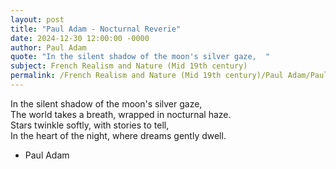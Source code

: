 ```yaml
---
layout: post
title: "Paul Adam - Nocturnal Reverie"
date: 2024-12-30 12:00:00 -0000
author: Paul Adam
quote: "In the silent shadow of the moon's silver gaze,  "
subject: French Realism and Nature (Mid 19th century)
permalink: /French Realism and Nature (Mid 19th century)/Paul Adam/Paul Adam - Nocturnal Reverie
---
```


In the silent shadow of the moon's silver gaze,  
The world takes a breath, wrapped in nocturnal haze.  
Stars twinkle softly, with stories to tell,  
In the heart of the night, where dreams gently dwell.

- Paul Adam
